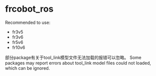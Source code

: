 # frcobot_ros

Recommended to use: 
- fr3v5
- fr3v6
- fr5v6
- fr10v6

部分package有关于tool_link模型文件无法加载的报错可以忽略。
Some packages may report errors about tool_link model files could not loaded, which can be ignored.